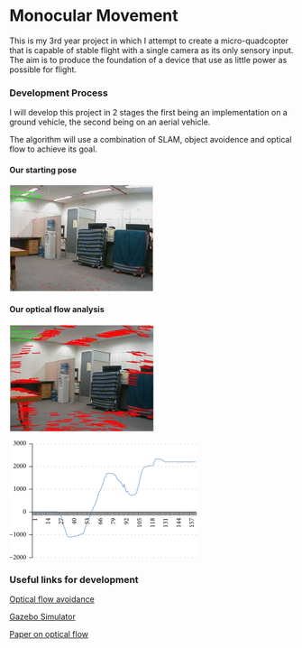 # Monocular Movement
This is my 3rd year project in which I attempt to create a micro-quadcopter that is capable of stable
flight with a single camera as its only sensory input. The aim is to produce the foundation of a
device that use as little power as possible for flight. 

### Development Process
I will develop this project in 2 stages the first being an implementation on a ground vehicle, the
second being on an aerial vehicle.

The algorithm will use a combination of SLAM, object avoidence and optical flow to achieve its goal.

#### Our starting pose
![starting_pose](img/starting.png)

#### Our optical flow analysis
![optical flow movement](img/movement.png)

![displacement graph](img/displacement_graph.png)

### Useful links for development
[Optical flow avoidance](https://www.youtube.com/watch?v=pAI_ZJOD7zQ)

[Gazebo Simulator](https://blog.generationrobots.com/en/robotic-simulation-scenarios-with-gazebo-and-ros/)

[Paper on optical flow](https://www.hindawi.com/journals/misy/2016/8937176/)
